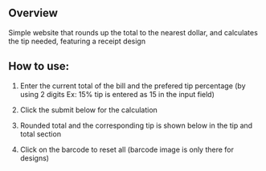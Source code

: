 ## Overview
 
Simple website that rounds up the total to the nearest dollar, and calculates the tip needed, featuring a receipt design

## How to use: 

1. Enter the current total of the bill and the prefered tip percentage (by using 2 digits Ex: 15% tip is entered as 15 in the input field)

2. Click the submit below for the calculation

3. Rounded total and the corresponding tip is shown below in the tip and total section

4. Click on the barcode to reset all (barcode image is only there for designs)

